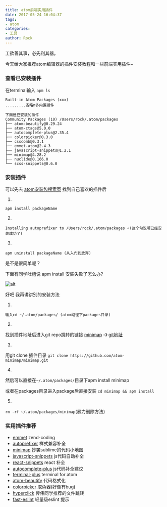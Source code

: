 ```yaml
---
title: atom前端实用插件
date: 2017-05-24 16:04:37
tags:
- atom
categories:
- 工具
author: Rock
---
```



工欲善其事，必先利其器。

今天给大家推荐atom编辑器的插件安装教程和一些前端实用插件~

### 查看已安装插件

在terminal输入 
`
apm ls
`


```
Built-in Atom Packages (xxx)
.........省略n多内置插件

下面是已安装的插件
Community Packages (10) /Users/rock/.atom/packages
├── atom-beautify@0.29.24
├── atom-ctags@5.0.0
├── autocomplete-plus@2.35.4
├── colorpicker@0.3.0
├── csscomb@0.3.1
├── emmet-atom@2.4.3
├── javascript-snippets@1.2.1
├── minimap@4.28.2
├── nuclide@0.166.0
└── scss-snippets@0.6.0
```

### 安装插件

可以先去
[atom安装包搜索页](https://atom.io/packages)
找到自己喜欢的插件后

1.
`
apm install packageName
`

2.
```
Installing autoprefixer to /Users/rock/.atom/packages ✓(这个勾说明已经安装成功了)
```

3.
`
apm uninstall packageName (从入门到放弃)
`

是不是很简单呢？


下面有同学吐槽说 apm install 安装失败了怎么办?

![alt](http://imgsrc.baidu.com/forum/w%3D580/sign=39392c6bab773912c4268569c8188675/aa0229f33a87e950fa1099ba12385343faf2b4e7.jpg)

好吧 我再讲讲别的安装方法

1.
`
输入cd ~/.atom/packages/ (atom路径下packages目录)
`

2.
找到插件地址后进入git repo跳转的链接
[minimap](https://atom.io/packages/minimap) -》 [git地址](https://github.com/atom-minimap/minimap)

3.
用git clone 插件目录
`
git clone https://github.com/atom-minimap/minimap.git
`

4.
然后可以直接在`~/.atom/packages/`目录下apm install minimap

或者在packages目录进入package后直接安装 `cd minimap && apm install`

5.
`rm -rf ~/.atom/packages/minimap`(暴力删除方法)



### 实用插件推荐

*    [emmet](https://atom.io/packages/emmet)
		zend-coding
*    [autoprefixer](https://atom.io/packages/autoprefixer)
		样式兼容补全
*    [minimap](https://atom.io/packages/minimap)
		抄袭sublime的代码小地图
*    [javascript-snippets](https://atom.io/packages/javascript-snippets)
		js代码自动补全
*    [react-snippets](https://atom.io/packages/react-snippets)
		react 补全
*    [autocomplete-plus](https://atom.io/packages/autocomplete-plus)
		js代码补全建议
*    [terminal-plus](https://atom.io/packages/terminal-plus)
		terminal for atom
*    [atom-beautify](https://atom.io/packages/atom-beautify)
		代码格式化
*    [colorpicker](https://atom.io/packages/colorpicker)
		取色器(好像有bug)
*    [hyperclick](https://atom.io/packages/hyperclick)
		传伟同学推荐的文件跳转
*    [fast-eslint](https://atom.io/packages/fast-eslint)
		轻量级eslint 提示
		

		



